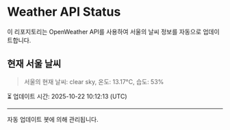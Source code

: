 
# Weather API Status

이 리포지토리는 OpenWeather API를 사용하여 서울의 날씨 정보를 자동으로 업데이트합니다.

## 현재 서울 날씨
> 서울의 현재 날씨: clear sky, 온도: 13.17°C, 습도: 53%

⏳ 업데이트 시간: 2025-10-22 10:12:13 (UTC)

---
자동 업데이트 봇에 의해 관리됩니다.

